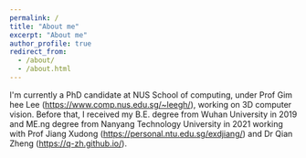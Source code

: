```yaml
---
permalink: /
title: "About me"
excerpt: "About me"
author_profile: true
redirect_from: 
  - /about/
  - /about.html
---
```


I'm currently a PhD candidate at NUS School of computing, under Prof Gim hee Lee (https://www.comp.nus.edu.sg/~leegh/), working on 3D computer vision. Before that, I received my B.E. degree from Wuhan University in 2019 and ME.ng degree from Nanyang Technology University in 2021 working with Prof Jiang Xudong (https://personal.ntu.edu.sg/exdjiang/) and Dr Qian Zheng (https://q-zh.github.io/).
